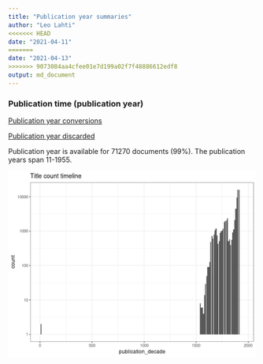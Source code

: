 ```yaml
---
title: "Publication year summaries"
author: "Leo Lahti"
<<<<<<< HEAD
date: "2021-04-11"
=======
date: "2021-04-13"
>>>>>>> 9073084aa4cfee01e7d199a02f7f48886612edf8
output: md_document
---
```



### Publication time (publication year)

[Publication year conversions](output.tables/publication_year_conversion.csv)

[Publication year discarded](output.tables/publication_year_discarded.csv)

Publication year is available for 71270 documents (99%). The publication years span 11-1955.

![plot of chunk summarypublicationyear](figure/summarypublicationyear-1.png)



